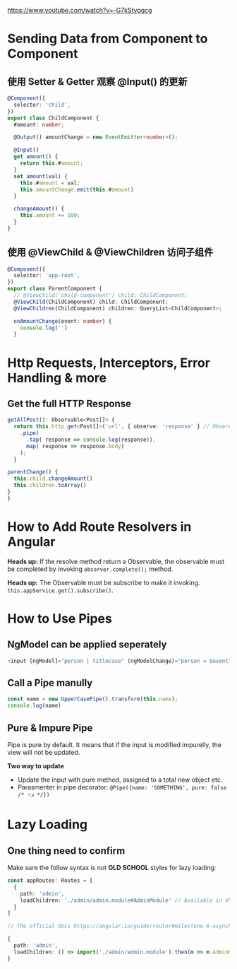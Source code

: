 https://www.youtube.com/watch?v=-G7kStvqgcg

# Sending Data from Component to Component

## 使用 Setter & Getter 观察 @Input() 的更新
```ts
@Component({
  selector: 'child',
})
export class ChildComponent {
  #amount: number;

  @Output() amountChange = new EventEmitter<number>();

  @Input()
  get amount() {
    return this.#amount;
  }
  set amount(val) {
    this.#amount = val;
    this.amountChange.emit(this.#amount)
  }

  changeAmount() {
    this.amount += 100;
  }
}
```

## 使用 @ViewChild & @ViewChildren 访问子组件

```ts
@Component({
  selector: 'app-root',
})
export class ParentComponent {
  // @ViewChild('child-component') child: ChildComponent;
  @ViewChild(ChildComponent) child: ChildComponent;
  @ViewChildren(ChildComponent) children: QueryList<ChildComponent>;

  onAmountChange(event: number) {
    console.log('')
  }
```

# Http Requests, Interceptors, Error Handling & more
  
## Get the full HTTP Response
  
  ```ts
  getAllPost(): Observable<Post[]> {
    return this.http.get<Post[]>('url', { observe: 'response' } // Observe full HTTP Response
      .pipe(
        .tap( response => console.log(response)),
        map( response => response.body)
      );
    }

  parentChange() {
    this.child.changeAmount()
    this.children.toArray()
  }
}
```

# How to Add Route Resolvers in Angular

**Heads up:** If the resolve method return a Observable, the observable must be completed by invoking `observer.complete();` method.

**Heads up:** The Observable must be subscribe to make it invoking. `this.appService.get().subscribe()`.

# How to Use Pipes

## NgModel can be applied seperately

```ts
<input [ngModel]="person | titlecase" (ngModelChange)="person = $event" />
```

## Call a Pipe manully

```ts
const name = new UpperCasePipe().transform(this.name);
console.log(name)
```

## Pure & Impure Pipe
Pipe is pure by default. It means that if the input is modified impurelly, the view will not be updated.

**Two way to update**

- Update the input with pure method, assigned to a total new object etc.
- Parasmenter in pipe decorator: `@Pipe({name: 'SOMETHING', pure: false /* 👈 */})`

# Lazy Loading

## One thing need to confirm

Make sure the follow syntax is not **OLD SCHOOL** styles for lazy loading:

```ts
const appRoutes: Routes = [
  {
    path: 'admin',
    loadChildren: './admin/admin.module#AdminModule' // Available in V9?
  }
]

// The official docs https://angular.io/guide/router#milestone-6-asynchronous-routing

{
  path: 'admin',
  loadChildren: () => import('./admin/admin.module').then(m => m.AdminModule),
}
```
